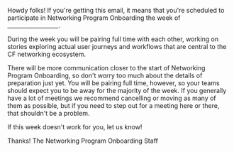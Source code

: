 Howdy folks!
If you're getting this email, it means that you're scheduled to participate in Networking Program Onboarding the week of __________________.

During the week you will be pairing full time with each other, working on stories exploring actual user journeys and workflows that are central to the CF networking ecosystem.

There will be more communication closer to the start of Networking Program Onboarding, so don't worry too much about the details of preparation just yet.  You will be pairing full time, however, so your teams should expect you to be away for the majority of the week. If you generally have a lot of meetings we recommend cancelling or moving as many of them as possible, but if you need to step out for a meeting here or there, that shouldn't be a problem.

If this week doesn't work for you, let us know!  

Thanks!
The Networking Program Onboarding Staff
